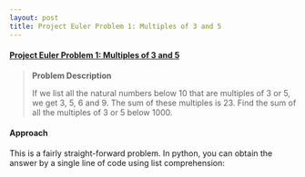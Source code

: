 ```yaml
---
layout: post
title: Project Euler Problem 1: Multiples of 3 and 5
---
```


#### **[Project Euler Problem 1: Multiples of 3 and 5](https://projecteuler.net/problem=1)**
> **Problem Description**
> 
> If we list all the natural numbers below 10 that are multiples of 3 or 5, we get 3, 5, 6 and 9. The sum of these multiples is 23.
> Find the sum of all the multiples of 3 or 5 below 1000.

#### **Approach**

This is a fairly straight-forward problem. In python, you can obtain the answer by a single line of code using list comprehension:

<script src="https://gist.github.com/dailyenlightened/906a9bb4e06bc753d10e.js"></script>
